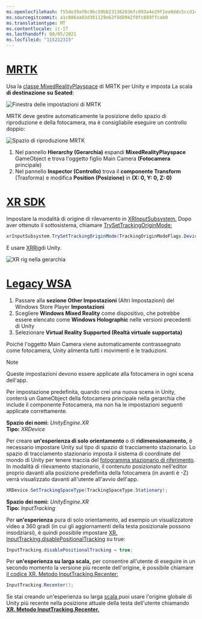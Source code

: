 ```yaml
---
ms.openlocfilehash: f55de39af8c9bc59bb23136203bfc093a4e29f1ea9ddc5ccd147f8c81d6f0020
ms.sourcegitcommit: a1c086aa83d381129e62f9d8942f0fc889ffcab0
ms.translationtype: MT
ms.contentlocale: it-IT
ms.lasthandoff: 08/05/2021
ms.locfileid: "115212315"
---
```

# <a name="mrtk"></a>[MRTK](#tab/mrtk)
<!-- NEVER CHANGE THE ABOVE LINE! -->

Usa la [classe MixedRealityPlayspace](/dotnet/api/microsoft.mixedreality.toolkit.mixedrealityplayspace) di MRTK per Unity e imposta La scala **di destinazione** **su Seated**:

![Finestra delle impostazioni di MRTK](../../images/mrtk-target-scale.png)

MRTK deve gestire automaticamente la posizione dello spazio di riproduzione e della fotocamera, ma è consigliabile eseguire un controllo doppio:

![Spazio di riproduzione MRTK](../../images/mrtk-playspace.png)

1. Nel pannello **Hierarchy (Gerarchia)** espandi **MixedRealityPlayspace** GameObject e trova l'oggetto figlio Main Camera **(Fotocamera** principale)
2. Nel pannello **Inspector (Controllo)** trova il **componente Transform** (Trasforma) e modifica **Position (Posizione)** in **(X: 0, Y: 0, Z: 0)**

# <a name="xr-sdk"></a>[XR SDK](#tab/xr)
<!-- NEVER CHANGE THE ABOVE LINE! -->

Impostare la modalità di origine di rilevamento in [XRInputSubsystem.](https://docs.unity3d.com/Documentation/ScriptReference/XR.XRInputSubsystem.html) Dopo aver ottenuto il sottosistema, chiamare [TrySetTrackingOriginMode:](https://docs.unity3d.com/Documentation/ScriptReference/XR.XRInputSubsystem.TrySetTrackingOriginMode.html)

```cs
xrInputSubsystem.TrySetTrackingOriginMode(TrackingOriginModeFlags.Device);
```

E usare [XRRig](https://docs.unity3d.com/Manual/configuring-project-for-xr.html)di Unity.

![XR rig nella gerarchia](../../images/xrsdk-xrrig.png)

# <a name="legacy-wsa"></a>[Legacy WSA](#tab/wsa)
<!-- NEVER CHANGE THE ABOVE LINE! -->

1. Passare alla **sezione Other Impostazioni** (Altri Impostazioni) del Windows Store Player **Impostazioni**
2. Scegliere **Windows Mixed Reality** come dispositivo, che potrebbe essere elencato come **Windows Holographic** nelle versioni precedenti di Unity
3. Selezionare **Virtual Reality Supported (Realtà virtuale supportata)**

Poiché l'oggetto Main Camera viene automaticamente contrassegnato come fotocamera, Unity alimenta tutti i movimenti e le traduzioni.

>[!NOTE]
>Queste impostazioni devono essere applicate alla fotocamera in ogni scena dell'app.
>
>Per impostazione predefinita, quando crei una nuova scena in Unity, conterrà un GameObject della fotocamera principale nella gerarchia che include il componente Fotocamera, ma non ha le impostazioni seguenti applicate correttamente.

**Spazio dei nomi:** *UnityEngine.XR*<br>
**Tipo:** *XRDevice*

Per creare **un'esperienza di solo orientamento** o di **ridimensionamento,** è necessario impostare Unity sul tipo di spazio di tracciamento stazionario. Lo spazio di tracciamento stazionario imposta il sistema di coordinate del mondo di Unity per tenere traccia del [fotogramma stazionario di riferimento](../../../../design/coordinate-systems.md#spatial-coordinate-systems). In modalità di rilevamento stazionario, il contenuto posizionato nell'editor proprio davanti alla posizione predefinita della fotocamera (in avanti è -Z) verrà visualizzato davanti all'utente all'avvio dell'app.

```cs
XRDevice.SetTrackingSpaceType(TrackingSpaceType.Stationary);
```

**Spazio dei nomi:** *UnityEngine.XR*<br>
**Tipo:** *InputTracking*

Per **un'esperienza** pura di solo orientamento, ad esempio un visualizzatore video a 360 gradi (in cui gli aggiornamenti della testa posizionale possono insodziarsi), è quindi possibile impostare [XR. InputTracking.disablePositionalTracking](https://docs.unity3d.com/ScriptReference/XR.InputTracking-disablePositionalTracking.html) su true:

```cs
InputTracking.disablePositionalTracking = true;
```

Per **un'esperienza su larga scala,** per consentire all'utente di eseguire in un secondo momento la versione più recente dell'origine, è possibile chiamare [il codice XR. Metodo InputTracking.Recenter:](https://docs.unity3d.com/ScriptReference/XR.InputTracking.Recenter.html)

```cs
InputTracking.Recenter();
```

Se stai creando un'esperienza su larga [scala,](../../../../design/coordinate-systems.md)puoi usare l'origine globale di Unity più recente nella posizione attuale della testa dell'utente chiamando **[XR. Metodo InputTracking.Recenter.](https://docs.unity3d.com/ScriptReference/XR.InputTracking.Recenter.html)**